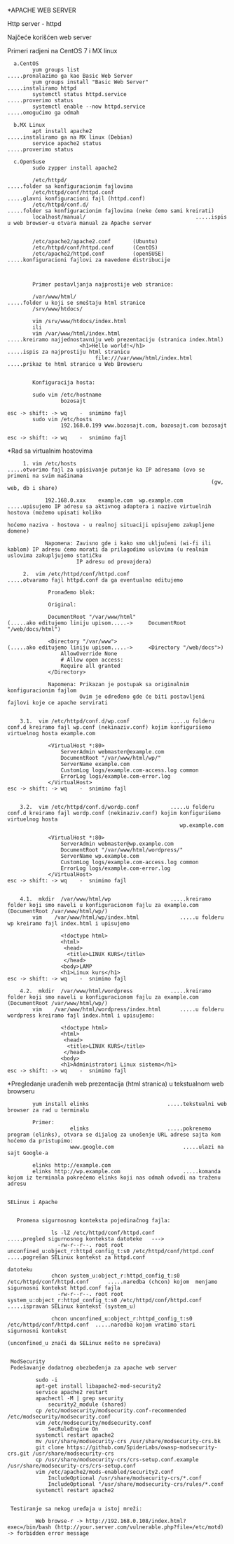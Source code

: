 *APACHE WEB SERVER 

Http server - httpd

Najčeće korišćen web server

Primeri radjeni na CentOS 7 i MX linux


      a.CentOS 
            yum groups list                                     .....pronalazimo ga kao Basic Web Server
            yum groups install "Basic Web Server"               .....instaliramo httpd
            systemctl status httpd.service                      .....proverimo status 
            systemctl enable --now httpd.service                .....omogućimo ga odmah      
            
      b.MX Linux
            apt install apache2                                 .....instaliramo ga na MX linux (Debian)                  
            service apache2 status                              .....proverimo status
            
      c.OpenSuse   
            sudo zypper install apache2             
                         
            /etc/httpd/                                         .....folder sa konfiguracionim fajlovima
            /etc/httpd/conf/httpd.conf                               .....glavni konfiguracioni fajl (httpd.conf)
            /etc/httpd/conf.d/                                       .....folder sa konfiguracionim fajlovima (neke ćemo sami kreirati)
            localhost/manual/                                   .....ispis u web browser-u otvara manual za Apache server
            
            
            /etc/apache2/apache2.conf 		(Ubuntu)
            /etc/httpd/conf/httpd.conf		(CentOS)
            /etc/apache2/httpd.conf 		(openSUSE)          .....konfiguracioni fajlovi za navedene distribucije
            
            
            
            Primer postavljanja najprostije web stranice:
            
            /var/www/html/                                      .....folder u koji se smeštaju html stranice
            /srv/www/htdocs/
            
            vim /srv/www/htdocs/index.html
            ili
            vim /var/www/html/index.html                             .....kreiramo najjednostavniju web prezentaciju (stranica index.html)
                           <h1>Hello world!</h1>                      .....ispis za najprostiju html stranicu
                                file:///var/www/html/index.html                .....prikaz te html stranice u Web Browseru
                          
                          
            Konfiguracija hosta:
    
            sudo vim /etc/hostname
                     bozosajt
                                                                                esc -> shift: -> wq    -  snimimo fajl
            sudo vim /etc/hosts                                                                            
                     192.168.0.199 www.bozosajt.com, bozosajt.com bozosajt                                                                      
                                                                                esc -> shift: -> wq    -  snimimo fajl
                                                                                
 *Rad sa virtualnim hostovima
                                                                                
                                                                                
         1. vim /etc/hosts                                      .....otvorimo fajl za upisivanje putanje ka IP adresama (ovo se primeni na svim mašinama 
                                                                     (gw, web, db i share)
                                                                     
                192.168.0.xxx    example.com  wp.example.com         .....upisujemo IP adresu sa aktivnog adaptera i nazive virtuelnih hostova (možemo upisati koliko
                                                                          hoćemo naziva - hostova - u realnoj situaciji upisujemo zakupljene domene)
                                                                          
                Napomena: Zavisno gde i kako smo uključeni (wi-fi ili kablom) IP adresu ćemo morati da prilagodimo uslovima (u realnim uslovima zakupljujemo statičku
                          IP adresu od provajdera)
                      
         2.  vim /etc/httpd/conf/httpd.conf                      .....otvaramo fajl httpd.conf da ga eventualno editujemo 
            
                 Pronađemo blok: 
            
                 Original: 
                 
                 DocumentRoot "/var/www/html"                        (.....ako editujemo liniju upisom.....->     DocumentRoot "/web/docs/html")
            
                 <Directory "/var/www">                              (.....ako editujemo liniju upisom.....->     <Directory "/web/docs">)
                     AllowOverride None
                     # Allow open access:
                     Require all granted
                 </Directory>                    

                 Napomena: Prikazan je postupak sa originalnim konfiguracionim fajlom                                                               
                           Ovim je određeno gde će biti postavljeni fajlovi koje ce apache servirati
                           
             
        3.1.  vim /etc/httpd/conf.d/wp.conf             .....u folderu conf.d kreiramo fajl wp.conf (nekinaziv.conf) kojim konfigurišemo virtuelnog hosta example.com    

                 <VirtualHost *:80>
                     ServerAdmin webmaster@example.com
                     DocumentRoot "/var/www/html/wp/"
                     ServerName example.com
                     CustomLog logs/example.com-access.log common
                     ErrorLog logs/example.com-error.log
                 </VirtualHost>                                                   esc -> shift: -> wq    -  snimimo fajl


        3.2.  vim /etc/httpd/conf.d/wordp.conf          .....u folderu conf.d kreiramo fajl wordp.conf (nekinaziv.conf) kojim konfigurišemo virtuelnog hosta 
                                                           wp.example.com    

                 <VirtualHost *:80>
                     ServerAdmin webmaster@wp.example.com
                     DocumentRoot "/var/www/html/wordpress/"
                     ServerName wp.example.com
                     CustomLog logs/example.com-access.log common
                     ErrorLog logs/example.com-error.log
                 </VirtualHost>                                                   esc -> shift: -> wq    -  snimimo fajl  
                 
                 
        4.1.  mkdir  /var/www/html/wp                   .....kreiramo folder koji smo naveli u konfiguracionom fajlu za example.com (DocumentRoot /var/www/html/wp/)
            vim    /var/www/html/wp/index.html             .....u folderu wp kreiramo fajl index.html i upisujemo 
                 
                     <!doctype html>
                     <html>
                      <head>
                       <title>LINUX KURS</title>
                      </head>
                     <body>LAMP
                     <h1>Linux kurs</h1>                                          esc -> shift: -> wq    -  snimimo fajl
                     
        4.2.  mkdir  /var/www/html/wordpress            .....kreiramo folder koji smo naveli u konfiguracionom fajlu za example.com (DocumentRoot /var/www/html/wp/)
            vim    /var/www/html/wordpress/index.html      .....u folderu wordpress kreiramo fajl index.html i upisujemo:
                 
                     <!doctype html>
                     <html>
                      <head>
                       <title>LINUX KURS</title>
                      </head>
                     <body>
                     <h1>Administratori Linux sistema</h1>                        esc -> shift: -> wq    -  snimimo fajl

                     

 *Pregledanje urađenih web prezentacija (html stranica) u tekstualnom web browseru
 
 
            yum install elinks                         .....tekstualni web browser za rad u terminalu
            
            Primer: 
                        elinks                         .....pokrenemo program (elinks), otvara se dijalog za unošenje URL adrese sajta kom hoćemo da pristupimo:
                        www.google.com                      .....ulazi na sajt Google-a
                  
            elinks http://example.com                      
            elinks http://wp.example.com                    .....komanda kojom iz terminala pokrećemo elinks koji nas odmah odvodi na traženu adresu
            
            
    SELinux i Apache

            
       Promena sigurnosnog konteksta pojedinačnog fajla:      
    
                  ls -lZ /etc/httpd/conf/httpd.conf                                         .....pregled sigurnosnog konteksta datoteke   --->    
                    -rw-r--r--. root root unconfined_u:object_r:httpd_config_t:s0 /etc/httpd/conf/httpd.conf      .....pogrešan SELinux kontekst za httpd.conf 
                                                                                                                       datoteku
                  chcon system_u:object_r:httpd_config_t:s0 /etc/httpd/conf/httpd.conf      .....naredba (chcon) kojom  menjamo sigurnosni kontekst httpd.conf fajla                                                       
                    -rw-r--r--. root root system_u:object_r:httpd_config_t:s0 /etc/httpd/conf/httpd.conf          .....ispravan SELinux kontekst (system_u)                  
                              
                  chcon unconfined_u:object_r:httpd_config_t:s0 /etc/httpd/conf/httpd.conf  .....naredba kojom vratimo stari sigurnosni kontekst 
                                                                                                 (unconfined_u znači da SELinux nešto ne sprečava) 
                                                                                                 
                                                                                                 
     ModSecurity 
     Podešavanje dodatnog obezbeđenja za apache web server 
     
             sudo -i
             apt-get install libapache2-mod-security2
             service apache2 restart
             apachectl -M | grep security
                 security2_module (shared)
             cp /etc/modsecurity/modsecurity.conf-recommended /etc/modsecurity/modsecurity.conf
             vim /etc/modsecurity/modsecurity.conf
                 SecRuleEngine On
             systemctl restart apache2
             mv /usr/share/modsecurity-crs /usr/share/modsecurity-crs.bk
             git clone https://github.com/SpiderLabs/owasp-modsecurity-crs.git /usr/share/modsecurity-crs
             cp /usr/share/modsecurity-crs/crs-setup.conf.example /usr/share/modsecurity-crs/crs-setup.conf
             vim /etc/apache2/mods-enabled/security2.conf
                 IncludeOptional /usr/share/modsecurity-crs/*.conf
                 IncludeOptional "/usr/share/modsecurity-crs/rules/*.conf
             systemctl restart apache2
             
     
     Testiranje sa nekog uređaja u istoj mreži: 
     
             Web browse-r -> http://192.168.0.108/index.html?exec=/bin/bash (http://your.server.com/vulnerable.php?file=/etc/motd) -> forbidden error message